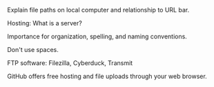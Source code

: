 Explain file paths on local computer and relationship to URL bar. 

Hosting: What is a server? 

Importance for organization, spelling, and naming conventions.

Don't use spaces. 

FTP software: Filezilla, Cyberduck, Transmit

GitHub offers free hosting and file uploads through your web browser. 

